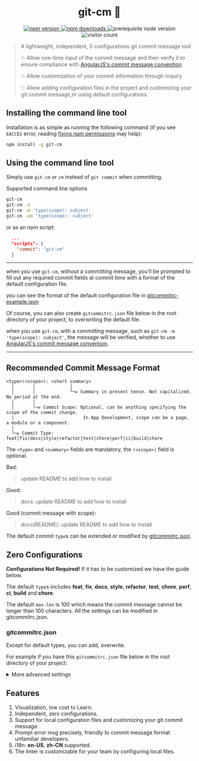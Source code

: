 <h1 align="center">git-cm 👋</h1>

<p  align="center">
  <a href="https://www.npmjs.com/package/git-cm">
    <img src="https://img.shields.io/npm/v/git-cm.svg" alt="npm version" />
  </a>
  <a href="https://www.npmjs.com/package/git-cm">
    <img src="https://img.shields.io/npm/dm/git-cm.svg" alt="npm downloads" />
  </a>
  <img src="https://img.shields.io/badge/node-%3E%3D%2016.0.0-blue.svg" alt="prerequisite node version" />
  <img src="https://visitor-badge.glitch.me/badge?page_id=legend80s/commit-msg-linter&left_color=blue&right_color=green" alt="visitor count" />
</p>

> A lightweight, independent, 0 configurations git commit message tool
>
> ✨ Allow one-time input of the commit message and then verify it to ensure compliance with [AngularJS's commit message convention](https://github.com/angular/angular.js/blob/master/DEVELOPERS.md#-git-commit-guidelines).
>
> ✨ Allow customization of your commit information through inquiry
>
> ✨ Allow adding configuration files in the project and customizing your git commit message,or using default configurations.

## Installing the command line tool

Installation is as simple as running the following command (if you see `EACCES` error, reading [fixing npm permissions](https://docs.npmjs.com/getting-started/fixing-npm-permissions) may help):

```sh
npm install -g git-cm
```

## Using the command line tool

Simply use `git-cm` or `cm` instead of `git commit` when committing.

Supported command line options

```sh
git-cm
git-cm -a
git-cm -m 'type(scope): subject'
git-cm -am 'type(scope): subject'
```

or as an npm script:

```json
  ...
  "scripts": {
    "commit": "git-cm"
  }
```

---

when you use `git-cm`, without a committing message, you'll be prompted to fill out any required commit fields at commit time with a format of the default configuration file.

you can see the format of the default configuration file in [gitcommitrc-example.json](https://github.com/chenyajin/git-cm/blob/main/gitcommitrc-example.json)

Of course, you can also create `gitcommitrc.json` file below in the root directory of your project, to overwriting the default file.

when you use `git-cm`, with a committing message, such as `git-cm -m 'type(scope): subject'`, the message will be verified, whether to use [AngularJS's commit message convention](https://github.com/angular/angular.js/blob/master/DEVELOPERS.md#-git-commit-guidelines).

---

## Recommended Commit Message Format

```
<type>(<scope>): <short summary>
  │       │             │
  │       │             └─⫸ Summary in present tense. Not capitalized. No period at the end.
  │       │
  │       └─⫸ Commit Scope: Optional, can be anything specifying the scope of the commit change.
  |                          In App Development, scope can be a page, a module or a component.
  │
  └─⫸ Commit Type: feat|fix|docs|style|refactor|test|chore|perf|ci|build|chore
```

The `<type>` and `<summary>` fields are mandatory, the `(<scope>)` field is optional.

Bad:

> update README to add how to install

Good:

> docs: update README to add how to install

Good (commit message with scope):

> docs(README): update README to add how to install

The default commit `type`s can be extended or modified by [gitcommitrc.json](https://github.com/chenyajin/git-cm/blob/main/README.md#gitcommitrc.json).

## Zero Configurations

**Configurations Not Required!** If it has to be customized we have the guide below.

The default `type`s includes **feat**, **fix**, **docs**, **style**, **refactor**, **test**, **chore**, **perf**, **ci**, **build** and **chore**.

The default `max-len` is 100 which means the commit message cannot be longer than 100 characters. All the settings can be modified in gitcommitrc.json.

### gitcommitrc.json

Except for default types, you can add, overwrite.

For example if you have this `gitcommitrc.json` file below in the root directory of your project:

<details>
 <summary>More advanced settings</summary>
```json
{
  "types": [
    {
      "value": "feat",
      "name": "A new feature "
    },
    {
      "value": "fix",
      "name": "A bug fix "
    },
    {
      "value": "docs",
      "name": "Documentation only changes "
    },
    {
      "value": "style",
      "name": "Changes that do not affect the meaning of the code (white-space, formatting, missing semi-colons, etc) "
    },
    {
      "value": "refactor",
      "name": "A code change that neither fixes a bug nor adds a feature "
    },
    {
      "value": "perf",
      "name": "A code change that improves performance"
    },
    {
      "value": "test",
      "name": "Adding missing tests or correcting existing tests"
    },
    {
      "value": "ci",
      "name": "Changes to your CI configuration files and scripts"
    },
    {
      "value": "build",
      "name": "Changes that affect the build system or external dependencies"
    },
    {
      "value": "chore",
      "name": "Changes to the build process or auxiliary tools and libraries such as documentation generation."
    }
  ],
  "messages": {
    "type": "(type) Select the type of change that you're committing: (Use arrow keys)",
    "scope": "(scope) Write a brief description of the scope of impact:",
    "subject": "(subject) Write a short, imperative tense description of the change:",
    "body": "(body) Provide a longer description of change, Wrap with :\n",
    "footer": "(footer) List any breaking changes:"
  },
  "maxLen": 100,
  "minLen": 0,
  "subjectLimit": 50,
  "skipQuestions": ["body", "footer"],
  "scopeRequired": false,
  "lang": "en-US"
}
```
</details>

## Features

1. Visualization, low cost to Learn.
2. Independent, zero configurations.
3. Support for local configuration files and customizing your git commit message.
4. Prompt error msg precisely, friendly to commit message format unfamiliar developers.
5. i18n: **en-US**, **zh-CN** supported.
6. The linter is customizable for your team by configuring local files.
